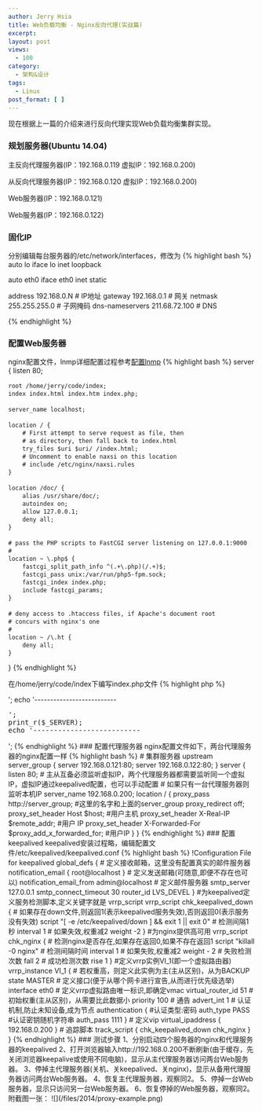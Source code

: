 ```yaml
---
author: Jerry Hsia
title: Web负载均衡 - Nginx反向代理(实战篇)
excerpt:
layout: post
views:
  - 100
category:
  - 架构&设计
tags:
  - Linux
post_format: [ ]
---
```


现在根据上一篇的介绍来进行反向代理实现Web负载均衡集群实现。

### 规划服务器(Ubuntu 14.04)

主反向代理服务器(IP：192.168.0.119 虚拟IP：192.168.0.200)

从反向代理服务器(IP：192.168.0.120 虚拟IP：192.168.0.200)

Web服务器(IP：192.168.0.121)

Web服务器(IP：192.168.0.122)

### 固化IP

分别编辑每台服务器的/etc/network/interfaces，修改为
{% highlight bash %}
auto lo
iface lo inet loopback

auto eth0
iface eth0 inet static  

address 192.168.0.N  # IP地址
gateway 192.168.0.1    # 网关
netmask 255.255.255.0  # 子网掩码
dns-nameservers 211.68.72.100 # DNS

{% endhighlight %}

### 配置Web服务器
nginx配置文件，lnmp详细配置过程参考[配置lnmp](/posts/lnmp.html)
{% highlight bash %}
server {
    listen   80;

    root /home/jerry/code/index;
    index index.html index.htm index.php;

    server_name localhost;

    location / {
        # First attempt to serve request as file, then
        # as directory, then fall back to index.html
        try_files $uri $uri/ /index.html;
        # Uncomment to enable naxsi on this location
        # include /etc/nginx/naxsi.rules
    }

    location /doc/ {
        alias /usr/share/doc/;
        autoindex on;
        allow 127.0.0.1;
        deny all;
    }

    # pass the PHP scripts to FastCGI server listening on 127.0.0.1:9000
    #
    location ~ \.php$ {
        fastcgi_split_path_info ^(.+\.php)(/.+)$;
        fastcgi_pass unix:/var/run/php5-fpm.sock;
        fastcgi_index index.php;
        include fastcgi_params;
    }

    # deny access to .htaccess files, if Apache's document root
    # concurs with nginx's one
    #
    location ~ /\.ht {
        deny all;
    }
}
{% endhighlight %}

在/home/jerry/code/index下编写index.php文件
{% highlight php %}
<?php
echo '服务器IP：192.168.0.122<br>';
echo '--------------------------<br><pre>';
print_r($_SERVER);
echo '--------------------------</pre>';
{% endhighlight %}

### 配置代理服务器

nginx配置文件如下，两台代理服务器的nginx配置一样
{% highlight bash %}
# 集群服务器
upstream server_group {
    server 192.168.0.121:80;
    server 192.168.0.122:80;
}
server {
    listen 80;
    
    # 主从互备必须监听虚拟IP，两个代理服务器都需要监听同一个虚拟IP，虚拟IP通过keepalived配置，也可以手动配置
    # 如果只有一台代理服务器则监听本机IP
    server_name 192.168.0.200;

    location / {
        proxy_pass http://server_group; #这里的名字和上面的server_group
        proxy_redirect off;
        proxy_set_header Host $host; #用户主机
        proxy_set_header X-Real-IP $remote_addr; #用户 IP
        proxy_set_header X-Forwarded-For $proxy_add_x_forwarded_for; #用户IP
    }
}
{% endhighlight %}

### 配置keepalived

keepalived安装过程略，编辑配置文件/etc/keepalived/keepalived.conf
{% highlight bash %}
!Configuration File for keepalived
global_defs {

   # 定义接收邮箱，这里没有配置真实的邮件服务器
   notification_email {
        root@localhost
   }
   
   # 定义发送邮箱(可随意,即便不存在也可以)
   notification_email_from admin@localhost

    # 定义邮件服务器
   smtp_server 127.0.0.1
   smtp_connect_timeout 30
   router_id LVS_DEVEL
}

#为keepalived定义服务检测脚本,定义关键字就是 vrrp_script
vrrp_script chk_keepalived_down {

    # 如果存在down文件,则返回1(表示keepalived服务失效),否则返回0(表示服务没有失效)
    script "[ -e /etc/keepalived/down ] && exit 1 || exit 0"

    # 检测间隔1秒
    interval 1
    # 如果失效,权重减2
    weight -2
}

#为nginx提供高可用
vrrp_script chk_nginx {
    # 检测nginx是否存在,如果存在返回0,如果不存在返回1
    script "killall -0 nginx"
    # 检测间隔时间
    interval 1
    # 如果失败,权重减2
    weight - 2
    # 失败检测次数
    fall 2
    # 成功检测次数
    rise 1
}

#定义vrrp实例VI_1(即一个虚拟路由器)
vrrp_instance VI_1 {
    # 若权重高，则定义此实例为主(主从区别)，从为BACKUP
    state MASTER

    # 定义接口(便于从哪个网卡进行宣告,从而进行优先级选举)
    interface eth0

    # 定义vrrp虚拟路由唯一标识,即确定vmac
    virtual_router_id 51

    # 初始权重(主从区别)，从需要比此数据小
    priority 100

    # 通告
    advert_int 1

    # 认证机制,防止未知设备,成为节点
    authentication {

        #认证类型:密码
        auth_type PASS

        #认证密钥随机字符串
        auth_pass 1111
    }

    # 定义vip
    virtual_ipaddress {
       192.168.0.200
    }

    # 追踪脚本
    track_script {
        chk_keepalived_down
        chk_nginx
    }
}
{% endhighlight %}

### 测试步骤

1、分别启动四个服务器的nginx和代理服务器的keepalived

2、打开浏览器输入http://192.168.0.200不断刷新(由于缓存，先关闭浏览器keepalive或使用不同电脑)，显示从主代理服务器访问两台Web服务器。

3、停掉主代理服务器(关机、关keepalived、关nginx)，显示从备用代理服务器访问两台Web服务器。

4、恢复主代理服务器，观察同2。

5、停掉一台Web服务器，显示只访问另一台Web服务器。

6、恢复停掉的Web服务器，观察同2。

附截图一张：

![](/files/2014/proxy-example.png)
